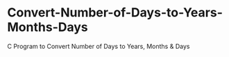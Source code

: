 # Convert-Number-of-Days-to-Years-Months-Days
C Program to Convert Number of Days to Years, Months &amp; Days
